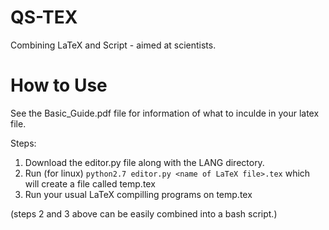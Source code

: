 # QS-TEX
Combining LaTeX and Script - aimed at scientists.
# How to Use
See the Basic_Guide.pdf file for information of what to inculde in your latex file.

Steps:
 1. Download the editor.py file along with the LANG directory.
 2. Run (for linux) `python2.7 editor.py <name of LaTeX file>.tex` which will create a file called temp.tex
 3. Run your usual LaTeX compilling programs on temp.tex
 
(steps 2 and 3 above can be easily combined into a bash script.)
